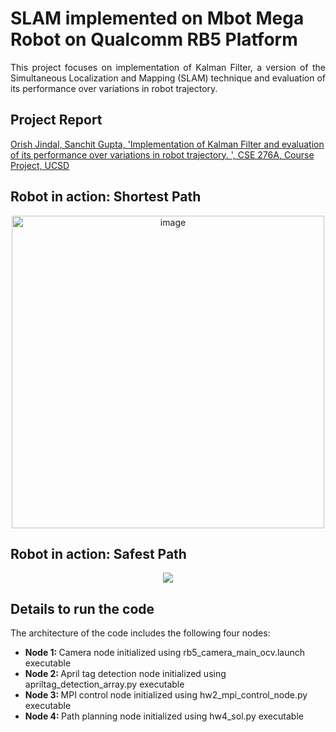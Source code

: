 # SLAM implemented on Mbot Mega Robot on Qualcomm RB5 Platform

<p align="justify">
This project focuses on implementation of Kalman Filter, a version of the Simultaneous Localization and Mapping (SLAM) technique and evaluation of its performance over variations in robot trajectory.
</p>

## Project Report
[Orish Jindal, Sanchit Gupta, 'Implementation of Kalman Filter and evaluation of its performance over variations in robot trajectory.
', CSE 276A, Course Project, UCSD](https://github.com/ojindal/SLAM-Mbot_Mega_with_RB5/blob/main/Orish%20-%20HW3.pdf)


## Robot in action: Shortest Path 
<p align="center">
  <img width="500" alt="image" src="https://user-images.githubusercontent.com/89351094/209446533-09e7b24f-2364-4238-b852-8e6ccfaf9075.png">
 </p>
 
 ## Robot in action: Safest Path
<p align="center">
  <img src = "https://user-images.githubusercontent.com/4907348/208625429-2e302156-168f-4811-8213-295a733b27d2.gif"/>
</p>

## Details to run the code

The architecture of the code includes the following four nodes:

* <b> Node 1: </b> Camera node initialized using rb5_camera_main_ocv.launch executable
* <b> Node 2: </b> April tag detection node initialized using apriltag_detection_array.py executable
* <b> Node 3: </b> MPI control node initialized using hw2_mpi_control_node.py executable
* <b> Node 4: </b> Path planning node initialized using hw4_sol.py executable
